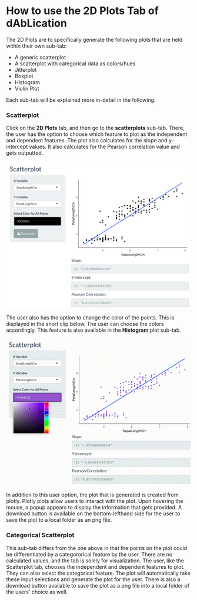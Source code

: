 # How to use the 2D Plots Tab of dAbLication

The 2D Plots are to specifically generate the following plots that are held within their own sub-tab:

* A generic scatterplot
* A scatterplot with categorical data as colors/hues
* Jitterplot 
* Boxplot
* Histogram
* Violin Plot

Each sub-tab will be explained more in-detail in the following. 

### Scatterplot

Click on the **2D Plots** tab, and then go to the **scatterplots** sub-tab. There, the user has the option to choose which feature to plot as the independent and dependent features. The plot also calculates for the slope and y-intercept values. It also calculates for the Pearson correlation value and gets outputted. 

<p align="center">
<img src="./scatterplot.png" width="500" height="400">
</p>

The user also has the option to change the color of the points. This is displayed in the short clip below. The user can choose the colors accordingly. This feature is also available in the **Histogram** plot sub-tab.

<p align="center">
<img src="./scatter_color.gif" width="500" height="400">
</p>

In addition to this user option, the plot that is generated is created from plotly. Plotly plots allow users to interact with the plot. Upon hovering the mouse, a popup appears to display the information that gets provided. A download button is available on the bottom-lefthand side for the user to save the plot to a local folder as an png file.

### Categorical Scatterplot

This sub-tab differs from the one above in that the points on the plot could be differentiated by a categororical feature by the user. There are no calculated values, and the tab is solely for visualization. The user, like the Scatterplot tab, chooses the independent and dependent features to plot. They can also select the categorical feature. The plot will automatically take these input selections and generate the plot for the user. There is also a download button available to save the plot as a png file into a local folder of the users' choice as well.




